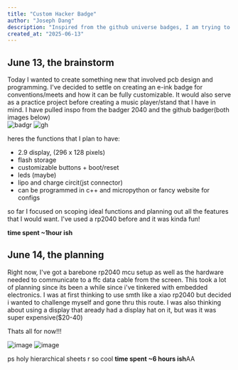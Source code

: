```yaml
---
title: "Custom Hacker Badge"
author: "Joseph Dang"
description: "Inspired from the github universe badges, I am trying to create a custom hardware badge that features a custom pcb, e ink display, and bluetooth/nfc support!"
created_at: "2025-06-13"
---
```




## June 13, the brainstorm

Today I wanted to create something new that involved pcb design and programming. I've decided to settle on creating an e-ink badge for conventions/meets and how it can be fully customizable. It would also serve as a practice project before creating a music player/stand that I have in mind. I have pulled inspo from the badger 2040 and the github badger(both images below)  
![badgr](https://github.com/badger/home/blob/main/readme_badgephoto.jpg) 
![gh](https://github.com/user-attachments/assets/b6a36ba9-a2c5-442e-8761-30f299360121)

heres the functions that I plan to have:
- 2.9 display, (296 x 128 pixels)
- flash storage 
- customizable buttons + boot/reset
- leds (maybe)
- lipo and charge circit(jst connector)
- can be programmed in c++ and micropython or fancy website for configs

so far I focused on scoping ideal functions and planning out all the features that I would want. I've used a rp2040 before and it was kinda fun!

**time spent ~1hour ish**
## June 14, the planning
Right now, I've got a barebone rp2040 mcu setup as well as the hardware needed to communicate to a ffc data cable from the screen. This took a lot of planning since its been a while since i've tinkered with embedded electronics. I was at first thinking to use smth like a xiao rp2040 but decided i wanted to challenge myself and gone thru this route. I was also thinking about using a display that aready had a display hat on it, but was it was super expensive($20-40)

Thats all for now!!!

![image](https://github.com/user-attachments/assets/4a6a0c9a-aab4-4414-a540-1ad67101e5ee)
![image](https://github.com/user-attachments/assets/8190d4dc-9d69-4962-9bf6-6fc6317cc109)

ps holy hierarchical sheets r so cool
**time spent ~6 hours ish**AA
